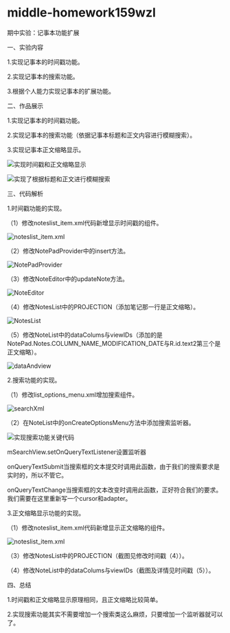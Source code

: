 # middle-homework159wzl

期中实验：记事本功能扩展

一、实验内容

1.实现记事本的时间戳功能。

2.实现记事本的搜索功能。

3.根据个人能力实现记事本的扩展功能。

二、作品展示

1.实现记事本的时间戳功能。

2.实现记事本的搜索功能（依据记事本标题和正文内容进行模糊搜索）。

3.实现记事本正文缩略显示。

![实现时间戳和正文缩略显示](https://github.com/fjnu-159/middle-homework159wzl/blob/master/picture/timewrite.png)

![实现了根据标题和正文进行模糊搜索](https://github.com/fjnu-159/middle-homework159wzl/blob/master/picture/Search.png)

三、代码解析

1.时间戳功能的实现。

（1）修改noteslist_item.xml代码新增显示时间戳的组件。

![noteslist_item.xml](https://github.com/fjnu-159/middle-homework159wzl/blob/master/picture/timeXml.png)

（2）修改NotePadProvider中的insert方法。

![NotePadProvider](https://github.com/fjnu-159/middle-homework159wzl/blob/master/picture/providerInsert.png)

（3）修改NoteEditor中的updateNote方法。

![NoteEditor](https://github.com/fjnu-159/middle-homework159wzl/blob/master/picture/editorUpdateNote.png)

（4）修改NotesList中的PROJECTION（添加笔记那一行是正文缩略）。

![NotesList](https://github.com/fjnu-159/middle-homework159wzl/blob/master/picture/NotesListPROJECT.png)

（5）修改NoteList中的dataColums与viewIDs（添加的是NotePad.Notes.COLUMN_NAME_MODIFICATION_DATE与R.id.text2第三个是正文缩略）。

![dataAndview](https://github.com/fjnu-159/middle-homework159wzl/blob/master/picture/dataAndview.png)

2.搜索功能的实现。

（1）修改list_options_menu.xml增加搜索组件。

![searchXml](https://github.com/fjnu-159/middle-homework159wzl/blob/master/picture/searchXml.png)

（2）在NoteList中的onCreateOptionsMenu方法中添加搜索监听器。

![实现搜索功能关键代码](https://github.com/fjnu-159/middle-homework159wzl/blob/master/picture/searchJAVA.png)

mSearchView.setOnQueryTextListener设置监听器

onQueryTextSubmit当搜索框的文本提交时调用此函数，由于我们的搜索要求是实时的，所以不管它。

onQueryTextChange当搜索框的文本改变时调用此函数，正好符合我们的要求。我们需要在这里重新写一个cursor和adapter。

3.正文缩略显示功能的实现。

（1）修改noteslist_item.xml代码新增显示正文缩略的组件。

![noteslist_item.xml](https://github.com/fjnu-159/middle-homework159wzl/blob/master/picture/writeXml.png)

（3）修改NotesList中的PROJECTION（截图见修改时间戳（4））。

（4）修改NoteList中的dataColums与viewIDs（截图及详情见时间戳（5））。

四、总结

1.时间戳和正文缩略显示原理相同，且正文缩略比较简单。

2.实现搜索功能其实不需要增加一个搜索类这么麻烦，只要增加一个监听器就可以了。
